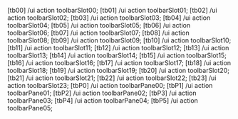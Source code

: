 [tb00] /ui action toolbarSlot00;
[tb01] /ui action toolbarSlot01;
[tb02] /ui action toolbarSlot02;
[tb03] /ui action toolbarSlot03;
[tb04] /ui action toolbarSlot04;
[tb05] /ui action toolbarSlot05;
[tb06] /ui action toolbarSlot06;
[tb07] /ui action toolbarSlot07;
[tb08] /ui action toolbarSlot08;
[tb09] /ui action toolbarSlot09;
[tb10] /ui action toolbarSlot10;
[tb11] /ui action toolbarSlot11;
[tb12] /ui action toolbarSlot12;
[tb13] /ui action toolbarSlot13;
[tb14] /ui action toolbarSlot14;
[tb15] /ui action toolbarSlot15;
[tb16] /ui action toolbarSlot16;
[tb17] /ui action toolbarSlot17;
[tb18] /ui action toolbarSlot18;
[tb19] /ui action toolbarSlot19;
[tb20] /ui action toolbarSlot20;
[tb21] /ui action toolbarSlot21;
[tb22] /ui action toolbarSlot22;
[tb23] /ui action toolbarSlot23;
[tbP0] /ui action toolbarPane00;
[tbP1] /ui action toolbarPane01;
[tbP2] /ui action toolbarPane02;
[tbP3] /ui action toolbarPane03;
[tbP4] /ui action toolbarPane04;
[tbP5] /ui action toolbarPane05;